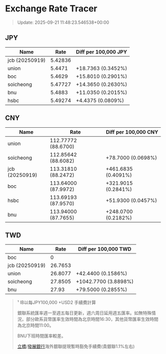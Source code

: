 # Exchange Rate Tracer

> Update: 2025-09-21 11:48:23.546538+00:00

## JPY

| Name           |    Rate | Diff per 100,000 JPY   |
|----------------|---------|------------------------|
| jcb (20250919) | 5.42836 |                        |
| union          | 5.4471  | +18.7363 (0.3452%)     |
| boc            | 5.4629  | +15.8010 (0.2901%)     |
| soicheong      | 5.47727 | +14.3650 (0.2630%)     |
| bnu            | 5.4883  | +11.0350 (0.2015%)     |
| hsbc           | 5.49274 | +4.4375 (0.0809%)      |

## CNY

| Name           | Rate                | Diff per 100,000 CNY   |
|----------------|---------------------|------------------------|
| union          | 112.77772	(88.6700) |                        |
| soicheong      | 112.85642	(88.6082) | +78.7000 (0.0698%)     |
| jcb (20250919) | 113.31810	(88.2472) | +461.6835 (0.4091%)    |
| boc            | 113.64000	(87.9972) | +321.9015 (0.2841%)    |
| hsbc           | 113.69193	(87.9570) | +51.9300 (0.0457%)     |
| bnu            | 113.94000	(87.7655) | +248.0700 (0.2182%)    |

## TWD

| Name           |    Rate | Diff per 100,000 TWD   |
|----------------|---------|------------------------|
| boc            |  0      |                        |
| jcb (20250919) | 26.7653 |                        |
| union          | 26.8077 | +42.4400 (0.1586%)     |
| soicheong      | 27.8505 | +1042.7700 (3.8898%)   |
| bnu            | 27.93   | +79.5000 (0.2855%)     |


> ¹ IB以每JPY100,000 +USD2 手續費計算
>
> 銀聯系統匯率週一至週五每日更新，週六周日延用週五匯率。如無特殊情況，部分歐系貨幣匯率生效時間為北京時間16:30，其他貨幣匯率生效時間為北京時間11:00。
>
> BNU下班時間匯率較差。
>
> [立橋](https://www.wlbank.com.mo/uploads/ueditor/file/20181211/1544536513900230.pdf)/[發展銀行](https://www.mdb.com.mo/Service_Charges_20230728.pdf)海外銀聯提現暫時豁免手續費(貴銀聯1.1%左右)


